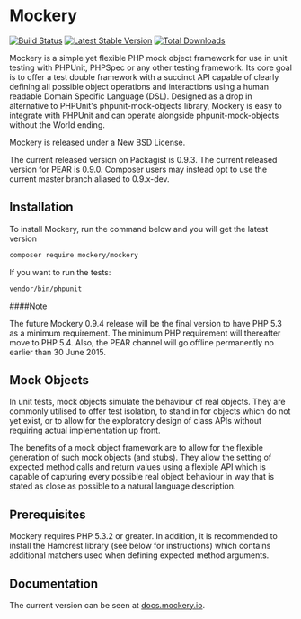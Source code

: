 Mockery
=======

[![Build Status](https://travis-ci.org/padraic/mockery.png?branch=master)](https://travis-ci.org/padraic/mockery)
[![Latest Stable Version](https://poser.pugx.org/mockery/mockery/v/stable.png)](https://packagist.org/packages/mockery/mockery)
[![Total Downloads](https://poser.pugx.org/mockery/mockery/downloads.png)](https://packagist.org/packages/mockery/mockery)


Mockery is a simple yet flexible PHP mock object framework for use in unit testing
with PHPUnit, PHPSpec or any other testing framework. Its core goal is to offer a
test double framework with a succinct API capable of clearly defining all possible
object operations and interactions using a human readable Domain Specific Language
(DSL). Designed as a drop in alternative to PHPUnit's phpunit-mock-objects library,
Mockery is easy to integrate with PHPUnit and can operate alongside
phpunit-mock-objects without the World ending.

Mockery is released under a New BSD License.

The current released version on Packagist is 0.9.3.
The current released version for PEAR is 0.9.0. Composer users may instead opt to use
the current master branch aliased to 0.9.x-dev.

## Installation

To install Mockery, run the command below and you will get the latest
version

```sh
composer require mockery/mockery
```

If you want to run the tests:

```sh
vendor/bin/phpunit
```

####Note

The future Mockery 0.9.4 release will be the final version to have PHP 5.3
as a minimum requirement. The minimum PHP requirement will thereafter move to
PHP 5.4. Also, the PEAR channel will go offline permanently no earlier than 30
June 2015.

## Mock Objects

In unit tests, mock objects simulate the behaviour of real objects. They are
commonly utilised to offer test isolation, to stand in for objects which do not
yet exist, or to allow for the exploratory design of class APIs without
requiring actual implementation up front.

The benefits of a mock object framework are to allow for the flexible generation
of such mock objects (and stubs). They allow the setting of expected method calls
and return values using a flexible API which is capable of capturing every
possible real object behaviour in way that is stated as close as possible to a
natural language description.


## Prerequisites

Mockery requires PHP 5.3.2 or greater. In addition, it is recommended to install
the Hamcrest library (see below for instructions) which contains additional
matchers used when defining expected method arguments.


## Documentation

The current version can be seen at [docs.mockery.io](https://docs.mockery.io).
